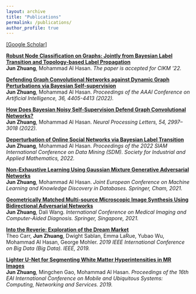 ```yaml
---
layout: archive
title: "Publications"
permalink: /publications/
author_profile: true
---
```

[[Google Scholar]](https://scholar.google.com/citations?hl=zh-CN&user=Hdc90UMAAAAJ)

<b>[Robust Node Classification on Graphs: Jointly from Bayesian Label Transition and Topology-based Label Propagation](https://arxiv.org/abs/2208.09779)</b> <br>
<b>Jun Zhuang</b>, Mohammad Al Hasan. <i>The paper is accepted for CIKM '22.</i> <br>

<b>[Defending Graph Convolutional Networks against Dynamic Graph Perturbations via Bayesian Self-supervision](https://ojs.aaai.org/index.php/AAAI/article/view/20362)</b> <br>
<b>Jun Zhuang</b>, Mohammad Al Hasan. <i>Proceedings of the AAAI Conference on Artificial Intelligence, 36, 4405-4413 (2022).</i> <br>

<b>[How Does Bayesian Noisy Self-Supervision Defend Graph Convolutional Networks?](https://link.springer.com/article/10.1007/s11063-022-10750-8)</b> <br>
<b>Jun Zhuang</b>, Mohammad Al Hasan. <i>Neural Processing Letters, 54, 2997–3018 (2022).</i> <br>

<b>[Deperturbation of Online Social Networks via Bayesian Label Transition](https://epubs.siam.org/doi/abs/10.1137/1.9781611977172.68)</b> <br>
<b>Jun Zhuang</b>, Mohammad Al Hasan. <i>Proceedings of the 2022 SIAM International Conference on Data Mining (SDM). Society for Industrial and Applied Mathematics, 2022.</i> <br>

<b>[Non-Exhaustive Learning Using Gaussian Mixture Generative Adversarial Networks](https://link.springer.com/chapter/10.1007/978-3-030-86520-7_1)</b> <br>
<b>Jun Zhuang</b>, Mohammad Al Hasan.
<i>Joint European Conference on Machine Learning and Knowledge Discovery in Databases. Springer, Cham, 2021.</i> <br>

<b>[Geometrically Matched Multi-source Microscopic Image Synthesis Using Bidirectional Adversarial Networks](https://link.springer.com/chapter/10.1007/978-981-16-3880-0_9)</b> <br>
<b>Jun Zhuang</b>, Dali Wang.
<i>International Conference on Medical Imaging and Computer-Aided Diagnosis. Springer, Singapore, 2021.</i> <br>

<b>[Into the Reverie: Exploration of the Dream Market](https://ieeexplore.ieee.org/abstract/document/9006092)</b> <br> 
Theo Carr, <b>Jun Zhuang</b>, Dwight Sablan, Emma LaRue, Yubao Wu, Mohammad Al Hasan, George Mohler.
<i>2019 IEEE International Conference on Big Data (Big Data). IEEE, 2019.</i> <br>

<b>[Lighter U-Net for Segmenting White Matter Hyperintensities in MR Images](https://dl.acm.org/doi/abs/10.1145/3360774.3368203)</b> <br> 
<b>Jun Zhuang</b>, Mingchen Gao, Mohammad Al Hasan.
<i>Proceedings of the 16th EAI International Conference on Mobile and Ubiquitous Systems: Computing, Networking and Services. 2019.</i>
